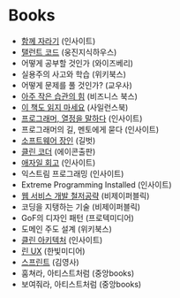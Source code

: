 # Books

- [함께 자라기](http://j.mp/2Al4qdi) (인사이트)
- [탤런트 코드](http://j.mp/2AorMPb) (웅진지식하우스)
- 어떻게 공부할 것인가 (와이즈베리)
- 실용주의 사고와 학습 (위키북스)
- 어떻게 문제를 풀 것인가? (교우사)
- [아주 작은 습관의 힘](http://j.mp/2QaBa3J) (비즈니스 북스)
- [이 책도 읽지 마세요](http://j.mp/2Ak7w1e) (사일런스북)
- [프로그래머, 열정을 말하다](http://j.mp/2Q93Qdr) (인사이트)
- 프로그래머의 길, 멘토에게 묻다 (인사이트)
- [소프트웨어 장인](http://j.mp/2AgHWKA) (길벗)
- [클린 코더](http://j.mp/2AklW1y) (에이콘출판)
- [애자일 회고](http://j.mp/2AhDACT) (인사이트)
- 익스트림 프로그래밍 (인사이트)
- Extreme Programming Installed (인사이트)
- [웹 서비스 개발 철저공략](http://j.mp/2AgUOQL) (비제이퍼블릭)
- 코딩을 지탱하는 기술 (비제이퍼블릭)
- GoF의 디자인 패턴 (프로텍미디어)
- 도메인 주도 설계 (위키북스)
- [클린 아키텍처](http://j.mp/2MujJse) (인사이트)
- [린 UX](http://j.mp/2AmSebW) (한빛미디어)
- [스프린트](http://j.mp/2AfuKFM) (김영사)
- 훔쳐라, 아티스트처럼 (중앙books)
- 보여줘라, 아티스트처럼 (중앙books)
